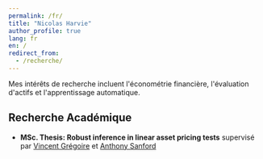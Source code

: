 ```yaml
---
permalink: /fr/
title: "Nicolas Harvie"
author_profile: true
lang: fr
en: /
redirect_from:
  - /recherche/
---
```


Mes intérêts de recherche incluent l'économétrie financière, l'évaluation d'actifs et l'apprentissage automatique.

## Recherche Académique

- **MSc. Thesis: Robust inference in linear asset pricing tests** supervisé par [Vincent Grégoire](https://www.hec.ca/en/profs/vincent.gregoire.html) et [Anthony Sanford](https://www.hec.ca/en/profs/anthony.sanford.html)

<!-- - **Price Informativeness and FOMC Return Reversals**  
   avec [Oliver Boguth](http://www.public.asu.edu/~oboguth/), [Adlai Fisher](https://sites.google.com/view/adlai-fisher) et [Charles Martineau](http://www.charlesmartineau.com)  
   [[SocArXiv <i class="ai ai-osf ai-fw "></i>](https://osf.io/preprints/socarxiv/zurfk/)] [[SSRN](https://papers.ssrn.com/sol3/papers.cfm?abstract_id=4131740)]

  - Best Paper on Asset Pricing Award, NFA 2022

- **Double Bonus? Implicit Incentives for Money Managers with Explicit Incentives**  
   avec [Juan Sotes-Paladino](https://sites.google.com/site/jmsotespaladino/home)  
  [[SSRN](https://papers.ssrn.com/sol3/papers.cfm?abstract_id=2980599)]

## Publications

- **Price Revelation from Insider Trading: Evidence from Hacked Earnings News**  
  _Journal of Financial Economics_, Volume 143, Issue 3, 2022,  
   avec [Pat Akey](http://patakeyfinance.com) et [Charles Martineau](http://www.charlesmartineau.com),  
  [[JFE <i class="ai ai-open-access ai-fw "></i>](https://doi.org/10.1016/j.jfineco.2021.12.006)]
  [[SocArXiv <i class="ai ai-osf ai-fw "></i>](https://osf.io/preprints/socarxiv/qe6tu/)]
  [[SSRN](https://papers.ssrn.com/sol3/papers.cfm?abstract_id=3365024)]
  [[Code <i class="fab fa-fw fa-github" aria-hidden="true"></i>](https://github.com/vgreg/hacked_earnings_jfe)]

  - [Article sur Bloomberg.com](https://www.bloomberg.com/news/articles/2019-04-22/the-market-knew-about-the-press-release-hackers-before-the-cops), 2019
  - [Article sur Columbia Law’s Blue Sky blog](http://clsbluesky.law.columbia.edu/2019/07/10/price-revelation-from-insider-trading-evidence-from-hacked-earnings-news/), 2019

- **How is Earnings News Transmitted to Stock Prices?**  
  _Journal of Accounting Research_, Volume 60, Issue 1, 2022,  
   avec [Charles Martineau](http://www.charlesmartineau.com),  
  [[JAR <i class="ai ai-open-access ai-fw "></i>](https://doi.org/10.1111/1475-679X.12394)]
  [[SSRN](https://papers.ssrn.com/sol3/papers.cfm?abstract_id=3060094)]
  [[Code <i class="fab fa-fw fa-github" aria-hidden="true"></i>](https://github.com/vgreg/earnings_news_jar)]

- **Inverted Fee Structures, Tick Size, and Market Quality**  
  _Journal of Financial Economics_, Volume 134, Issue 1, 2019,  
   avec [Carole Comerton-Forde](https://fbe.unimelb.edu.au/our-people/staff/finance/carole-comerton-forde2) et [Zhuo Zhong](http://www.joe-zh.com/),  
   [[JFE](https://doi.org/10.1016/j.jfineco.2019.03.005)]
  [[SSRN](https://papers.ssrn.com/sol3/papers.cfm?abstract_id=2939012)]
  [[Online Appendix](/files/appendices/adf-tsp-appendix.pdf)]

  - Best Paper on Market Microstructure Award, NFA 2017

- **Shaping Expectations and Coordinating Attention: The Unintended Consequences of FOMC Press Conferences**  
  _Journal of Financial and Quantitative Analysis_, Volume 54, Issue 6, 2019,  
  avec [Oliver Boguth](http://www.public.asu.edu/~oboguth/) et [Charles Martineau](http://www.charlesmartineau.com),  
  [[JFQA](https://doi.org/10.1017/S0022109018001357)]
  [[SSRN](https://papers.ssrn.com/sol3/papers.cfm?abstract_id=2698477)]
  [[Internet Appendix](/files/appendices/FOMC_PC_InternetAppendix.pdf)]

  **Note**: Depuis janvier 2019, le président de la Réserve fédérale tient désormais une conférence de presse après chaque réunion, qui est la principale recommandation politique de l'article. Un post-scriptum à la fin de l'article aborde ce point.

  - Best Paper on Financial Institutions and Markets Award, 7th Financial Markets and Corporate Governance Conference (2016)
  - [Article dans The Globe and Mail](https://www.theglobeandmail.com/business/careers/business-education/article-greater-transparency-in-business-can-have-unintended-consequences/), 2019
  - Entrevue en direct avec Sky Business News, 2015
  - [Mention dans le LA Times](http://www.latimes.com/business/la-fi-yellen-hike-analysis-20151216-story.html/), 2015

- **The Rise of Passive Investing and Index-linked Comovement**  
  _North American Journal of Economics and Finance_, Volume 51, 101059, 2020,  
  [[NAJEF](https://doi.org/10.1016/j.najef.2019.101059)]
  [[SSRN](https://papers.ssrn.com/sol3/papers.cfm?abstract_id=2308695)]
  [[Internet Appendix](/files/appendices/indexers_appendix.pdf)]

## Travaux étudiants supervisés

- **HFTViz: Visualization for the exploration of high frequency trading data**
  _Information Visualization_, Volume 21, Issue 2, 2022,  
  avec Javad Yaali et [Thomas Hurtut](http://www.professeurs.polymtl.ca/thomas.hurtut/),  
  [[InfoVis](https://doi.org/10.1177/14738716211064921)]

- **Alternative Data** (chapitre de livre)  
  Dans [Big Data in Finance: Opportunities and Challenges of Financial Digitalization](https://link.springer.com/book/10.1007/978-3-031-12240-8), Palgrave Macmillan, pp. 13-33, 2022,  
  avec [Noah Jepson](https://www.linkedin.com/in/noahjep/),  
  [[Springer](https://link.springer.com/chapter/10.1007/978-3-031-12240-8_2)]

## Autres contributions à la recherche

- **Non-Standard Errors**  
  À paraître dans _Journal of Finance_,
  coordonné par [Albert J. Menkveld](https://albertjmenkveld.com/), [Anna Dreber](https://sites.google.com/site/annadreber/), [Felix Holzmeister](https://www.holzmeister.biz/), [Juergen Huber](https://www.uibk.ac.at/ibf/team/huberj.html.en), [Magnus Johannesson](https://www.hhs.se/en/persons/j/johannesson-magnus/), [Michael Kirchler](https://www.uibk.ac.at/ibf/team/kirchler.html.en), [Michael Razen](https://www.uibk.ac.at/ibf/mitarbeiter/razen.html), et [Utz Weitzel](https://research.vu.nl/en/persons/utz-weitzel). (300+ co-auteurs)  
  [[SSRN](https://dx.doi.org/10.2139/ssrn.3961574)]

  - J'ai fait partie d'une équipe responsable de l'analyse des données et de la rédaction d'un article résumé. Notre _article_ était l'un des cinq meilleurs articles évalués qui ont été partagés avec toutes les équipes lors de la dernière phase du projet. Notre code est disponible [sur GitHub](https://github.com/vgreg/fincap).

## Documents de travail permanents

- Do Mutual Fund Managers Adjust NAV for Stale Prices?  
[[SSRN](https://papers.ssrn.com/sol3/papers.cfm?abstract_id=1928321)]

## Publications pré-doctorat

- **Using copulas to model price dependence in energy markets**  
  _Energy risk_, Volume 5, Issue 5, 2008,  
   avec [Christian Genest](https://www.math.mcgill.ca/cgenest/) et Michel Gendron,  
   [[CiteSeerX](http://citeseerx.ist.psu.edu/viewdoc/download?doi=10.1.1.461.3276&rep=rep1&type=pdf)]

- **Visible and infrared imagery for surveillance applications: software and hardware considerations**  
  _Quantitative InfraRed Thermography Journal_, Volume 4, Issue 1, 2007,  
   avec Amar El-Maadi, Louis St-Laurent, Hélène Torresan, Benoit Turgeon, Donald Prévost, Patrick Hébert, Denis Laurendeau, Benoit Ricard et Xavier Maldague,  
   [[Taylor & Francis](https://doi.org/10.3166/qirt.4.25-40)] -->
